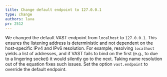```yaml
---
title: Change default endpoint to 127.0.0.1
type: change
authors: lava
pr: 2512
---
```


We changed the default VAST endpoint from `localhost` to `127.0.0.1`. This
ensures the listening address is deterministic and not dependent on the
host-specific IPv4 and IPv6 resolution. For example, resolving `localhost`
yields a list of addresses, and if VAST fails to bind on the first (e.g., to due
to a lingering socket) it would silently go to the next. Taking name resolution
out of the equation fixes such issues. Set the option `vast.endpoint` to
override the default endpoint.
